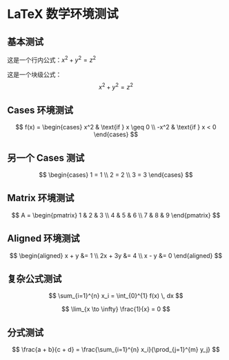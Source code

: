 # LaTeX 数学环境测试

## 基本测试

这是一个行内公式：$x^2 + y^2 = z^2$

这是一个块级公式：
$$x^2 + y^2 = z^2$$

## Cases 环境测试

$$
f(x) = \begin{cases}
    x^2 & \text{if } x \geq 0 \\
    -x^2 & \text{if } x < 0
\end{cases}
$$

## 另一个 Cases 测试

$$
\begin{cases}
    1 = 1 \\
    2 = 2 \\
    3 = 3
\end{cases}
$$

## Matrix 环境测试

$$
A = \begin{pmatrix}
    1 & 2 & 3 \\
    4 & 5 & 6 \\
    7 & 8 & 9
\end{pmatrix}
$$

## Aligned 环境测试

$$
\begin{aligned}
x + y &= 1 \\
2x + 3y &= 4 \\
x - y &= 0
\end{aligned}
$$

## 复杂公式测试

$$
\sum_{i=1}^{n} x_i = \int_{0}^{1} f(x) \, dx
$$

$$
\lim_{x \to \infty} \frac{1}{x} = 0
$$

## 分式测试

$$
\frac{a + b}{c + d} = \frac{\sum_{i=1}^{n} x_i}{\prod_{j=1}^{m} y_j}
$$
